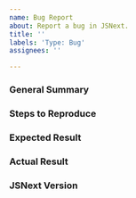 ```yaml
---
name: Bug Report
about: Report a bug in JSNext.
title: ''
labels: 'Type: Bug'
assignees: ''

---
```


<!--
Please ensure that you are running the latest version of JSNext before reporting
the bug! It may have been fixed since.
-->

### General Summary
<!--
- Please include a high-level description of your bug here.
-->

### Steps to Reproduce
<!--
Please list the reproduction steps for your bug.
-->

### Expected Result
<!--
- A description of the results you expected from the reproduction steps.
-->

### Actual Result
<!--
- A description of what actually happens when you run these steps.
- Please include any error output if relevant.
-->

### JSNext Version
<!--
- Please include the version of JSNext you are using.
-->

